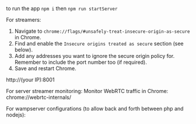 to run the app
`npm i`
then 
`npm run startServer`

For streamers:
1. Navigate to `chrome://flags/#unsafely-treat-insecure-origin-as-secure` in Chrome.
2. Find and enable the `Insecure origins treated as secure` section (see below).
3. Add any addresses you want to ignore the secure origin policy for. Remember to include the port number too (if required).
4. Save and restart Chrome.

http://(your IP):8001

For server streamer monitoring:
Monitor WebRTC traffic in Chrome: chrome://webrtc-internals/

For wampserver configurations (to allow back and forth between php and nodejs):


